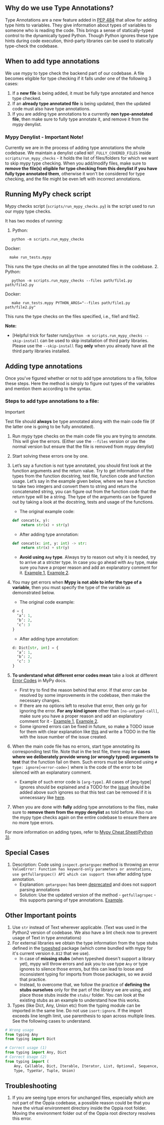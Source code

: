 ## Why do we use Type Annotations?

Type Annotations are a new feature added in [PEP 484](https://www.python.org/dev/peps/pep-0484/) that allow for adding type hints to variables. They give information about types of variables to someone who is reading the code. This brings a sense of statically-typed control to the dynamically typed Python. Though Python ignores these type hints during code execution, third-party libraries can be used to statically type-check the codebase.


## When to add type annotations
We use mypy to type check the backend part of our codebase. A file becomes eligible for type checking if it falls under one of the following 3 cases:
1. If a **new file** is being added, it must be fully type annotated and hence type checked.
2. If an **already type annotated file** is being updated, then the updated code must also have type annotations.
3. If you are adding type annotations to a currently **non type-annotated file**, then make sure to fully type annotate it, and remove it from the mypy denylist.

### Mypy Denylist - Important Note!
Currently we are in the process of adding type annotations the whole codebase. We maintain a denylist called `NOT_FULLY_COVERED_FILES` inside `scripts/run_mypy_checks` - it holds the list of files/folders for which we want to skip mypy type checking. When you add/modify files, make sure to **remove the file(s) eligible for type checking from this denylist if you have fully type annotated them**, otherwise it won't be considered for type checking, and the file might be even left with incorrect annotations.

## Running MyPy check script

Mypy checks script (`scripts/run_mypy_checks.py`) is the script used to run our mypy type checks.

It has two modes of running:

1. Python:
  ```
     python -m scripts.run_mypy_checks
  ```

   Docker:
  ```
    make run_tests.mypy
  ```

  This runs the type checks on all the type annotated files in the codebase.
2. Python:
  ```
     python -m scripts.run_mypy_checks --files path/file1.py path/file2.py
  ```

   Docker:
  ```
     make run_tests.mypy PYTHON_ARGS="--files path/file1.py path/file2.py"
  ```
  This runs the type checks on the files specified, i.e., file1 and file2.

**Note:**
- [Helpful trick for faster runs]`python -m scripts.run_mypy_checks --skip-install` can be used to skip installation of third party libraries. Please use the `--skip-install` flag **only** when you already have all the third party libraries installed.


## Adding type annotations

Once you've figured whether or not to add type annotations to a file, follow these steps. Here the method is simply to figure out types of the variables and mention them according to the syntax.

### Steps to add type annotations to a file:

> [!IMPORTANT]
> Test file should **always** be type annotated along with the main code file (if the latter one is going to be fully annotated).

1.  Run mypy type checks on the main code file you are trying to annotate. This will give the errors. (Either use the `--files` version or use the normal version but ensure that the file is removed from mypy denylist)
2.  Start solving these errors one by one.
3.  Let’s say a function is not type annotated, you should first look at the function arguments and the return value. Try to get information of the types from the function docstring, test file, function code and function usage. Let’s say in the example given below, where we have a function to take two integers and convert them to string and return the concatenated string, you can figure out from the function code that the return type will be a string. The type of the arguments can be figured out by taking a look at the docstring, tests and usage of the functions.

    - The original example code:
     ```python
     def concat(x, y):
         return str(x) + str(y)
     ```
    - After adding type annotation:
     ```python
     def concat(x: int, y: int) -> str:
         return str(x) + str(y)
     ```
    - **Avoid using `Any` type**. Always try to reason out why it is needed, try to arrive at a stricter type. In case you go ahead with `Any` type, make sure you have a proper reason and add an explanatory comment for it. [Example 1](https://github.com/oppia/oppia/blob/b0c6ffb917663fb6482022d0f607377f7e1ee3d0/constants.py#L31-L33), [Example 2](https://github.com/oppia/oppia/blob/develop/core/controllers/access_validators.py#L40-L42).

4.  You may get errors when **Mypy is not able to infer the type of a variable**, then you must specify the type of the variable as demonstrated below.

    - The original code example:
     ```python
     d = {
       ‘a’: 1,
       ‘b’: 2,
       ‘c’: 3
     }
     ```
    - After adding type annotation:
     ```python
     d: Dict[str, int] = {
       ‘a’: 1,
       ‘b’: 2,
       ‘c’: 3
     }
     ```

5.  **To understand what different error codes mean** take a look at different [Error Codes](https://mypy.readthedocs.io/en/latest/error_code_list.html) in MyPy docs.

    - First try to find the reason behind that error. If that error can be resolved by some improvements in the codebase, then make the necessary changes.
    - If there are no options left to resolve that error, then only go for ignoring the error. **For any kind ignore** other than `[no-untyped-call]`, make sure you have a proper reason and add an explanatory comment for it - [Example 1](https://github.com/oppia/oppia/blob/b0c6ffb917663fb6482022d0f607377f7e1ee3d0/core/platform/cache/redis_cache_services.py#L61), [Example 2](https://github.com/oppia/oppia/blob/b0c6ffb917663fb6482022d0f607377f7e1ee3d0/core/controllers/oppia_root.py#L31-L33).
    - Some ignored errors can be fixed in future, so make a TODO issue for them with clear explanation like [this](https://github.com/oppia/oppia/issues/13059) and write a TODO in the file with the issue number of the issue created.


6.  When the main code file has no errors, start type annotating its corresponding test file. Note that in the test file, there may be **cases where we deliberately provide wrong (or wrongly typed) arguments to test** that the function fail on them. Such errors must be silenced using `# type: ignore[<error-code>]` where <error-code> is the code of the error to be silenced with an explanatory comment.
    - Example of such error code is `[arg-type]`. All cases of [arg-type] ignores should be explained and a TODO for the [issue](https://github.com/oppia/oppia/issues/13528) should be added above such ignores so that this test can be removed if it is unnecessary like [here](https://github.com/oppia/oppia/blob/f7a5746a80730753b32b555306f20c55d4023822/core/storage/email/gae_models_test.py#L164-L166).

7.  When you are done with **fully** adding type annotations to the files, make sure to **remove them from the mypy denylist** as told before. Also run the mypy type checks again on the entire codebase to ensure there are no more type errors.

For more information on adding types, refer to [Mypy Cheat Sheet(Python 3)](https://mypy.readthedocs.io/en/stable/cheat_sheet_py3.html).

## Special Cases
1. Description: Code using `inspect.getargspec` method is throwing an error `ValueError: Function has keyword-only parameters or annotations, use getfullargspec() API which can support them` after adding type annotation.
    - Explanation: `getargspec` has been [deprecated](https://docs.python.org/3/library/inspect.html#inspect.getargspec) and does not support parsing annotations
    - Solution: Use the updated version of the method - `getfullagrspec` - this supports parsing of type annotations. [Example](https://github.com/oppia/oppia/blob/b0c6ffb917663fb6482022d0f607377f7e1ee3d0/schema_utils_test.py#L280).

## Other Important points
1. Use `str` instead of Text wherever applicable. (Text was used in the Python2 version of codebase. We also have a lint check now to prevent usage of Text in type annotations)
2. For external libraries we obtain the type information from the type stubs defined in the [typeshed](https://github.com/python/typeshed) package (which come bundled with mypy for it's current version `0.812` that we use).
    - In case of **missing stubs** (when typeshed doesn't support a library yet), mypy will throw errors and ask you to use type `Any` or type ignores to silence those errors, but this can lead to loose and inconsistent typing for imports from those packages, so we avoid that practice.
    - Instead, to overcome that, we follow the practice of **defining the stubs ourselves** only for the part of the library we are using, and place those stubs inside the `stubs/` folder. You can look at the existing stubs as an example to understand how this works.
3. Types (like Dict, Any, Union etc) from the typing module can be imported in the same line. Do not use `isort:ignore`. If the import exceeds line length limit, use parenthesis to span across multiple lines. See the following cases to understand.
```python
# Wrong usage
from typing Any
from typing import Dict

# Correct usage (1)
from typing import Any, Dict
# Correct Usage (2)
from typing import (
    Any, Callable, Dict, Iterable, Iterator, List, Optional, Sequence,
    Type, TypeVar, Tuple, Union)

```

## Troubleshooting
1. If you are seeing type errors for unchanged files, especially which are not part of the Oppia codebase, a possible reason could be that you have the virtual environment directory inside the Oppia root folder. Moving the environment folder out of the Oppia root directory resolves this error.
